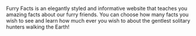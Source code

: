 Furry Facts is an elegantly styled and informative website that teaches you amazing facts about our furry friends. You can choose how many facts you wish to see and learn how much ever you wish to about the gentlest solitary hunters walking the Earth!